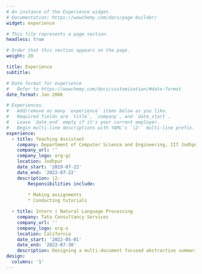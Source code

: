 ```yaml
---
# An instance of the Experience widget.
# Documentation: https://wowchemy.com/docs/page-builder/
widget: experience

# This file represents a page section.
headless: true

# Order that this section appears on the page.
weight: 20

title: Experience
subtitle:

# Date format for experience
#   Refer to https://wowchemy.com/docs/customization/#date-format
date_format: Jan 2006

# Experiences.
#   Add/remove as many `experience` items below as you like.
#   Required fields are `title`, `company`, and `date_start`.
#   Leave `date_end` empty if it's your current employer.
#   Begin multi-line descriptions with YAML's `|2-` multi-line prefix.
experience:
  - title: Teaching Assistant
    company: Department of Computer Science and Engineering, IIT Jodhpur
    company_url: ''
    company_logo: org-gc
    location: Jodhpur
    date_start: '2019-07-22'
    date_end: '2022-07-22'
    description: |2-
        Responsibilities include:
        
        * Making assignments
        * Conducting tutorials

  - title: Intern | Natural Language Processing
    company: Tata Consultancy Services
    company_url: ''
    company_logo: org-x
    location: California
    date_start: '2022-05-01'
    date_end: '2022-07-30'
    description: Designing a multi-document focused abstractive summarization of documents
design:
  columns: '1'
---
```

